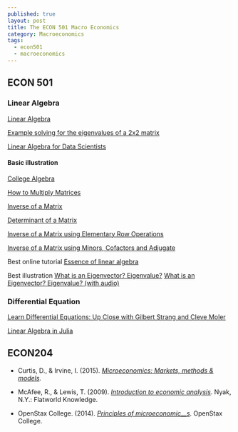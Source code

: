 ```yaml
---
published: true
layout: post
title: The ECON 501 Macro Economics
category: Macroeconomics
tags:
  - econ501
  - macroeconomics
---
```


## ECON 501

### Linear Algebra



[Linear Algebra](http://lectures.quantecon.org/py/linear_algebra.html)





[Example solving for the eigenvalues of a 2x2 matrix](https://www.khanacademy.org/math/linear-algebra/alternate-bases/eigen-everything/v/linear-algebra-example-solving-for-the-eigenvalues-of-a-2x2-matrix)


[Linear Algebra for Data Scientists](http://alexhwoods.com/linear-algebra-for-data-scientists/)

#### Basic illustration


[College Algebra](http://www.mathsisfun.com/algebra/index-college.html)

[How to Multiply Matrices](http://www.mathsisfun.com/algebra/matrix-multiplying.html)

[Inverse of a Matrix](http://www.mathsisfun.com/algebra/matrix-inverse.html)

[Determinant of a Matrix](http://www.mathsisfun.com/algebra/matrix-determinant.html)

[Inverse of a Matrix using Elementary Row Operations](http://www.mathsisfun.com/algebra/matrix-inverse-row-operations-gauss-jordan.html)

[Inverse of a Matrix using Minors, Cofactors and Adjugate](http://www.mathsisfun.com/algebra/matrix-inverse-minors-cofactors-adjugate.html)

Best online tutorial
[Essence of linear algebra ](https://www.youtube.com/playlist?list=PLZHQObOWTQDPD3MizzM2xVFitgF8hE_ab)


Best illustration
[What is an Eigenvector? Eigenvalue?](https://www.youtube.com/watch?v=wXCRcnbCsJA)
[What is an Eigenvector? Eigenvalue? (with audio) ](https://www.youtube.com/watch?v=vs2sRvSzA3o&feature=youtu.be)



### Differential Equation

[Learn Differential Equations: Up Close with Gilbert Strang and Cleve Moler](https://ocw.mit.edu/resources/res-18-009-learn-differential-equations-up-close-with-gilbert-strang-and-cleve-moler-fall-2015/)

[Linear Algebra in Julia](http://alexhwoods.com/linear-algebra-in-julia/)




## ECON204 

*   Curtis, D., & Irvine, I. (2015). _[Microeconomics: Markets, methods & models](https://lyryx.com/textbooks/CurtisIrvine-Microeconomics-2015A.pdf)._

*   McAfee, R., & Lewis, T. (2009). _[Introduction to economic analysis](http://www.mcafee.cc/Introecon/IEA.pdf)._ Nyak, N.Y.: Flatworld Knowledge.
*   OpenStax College. (2014). [_Principles of microeconomic__s_](http://cnx.org/contents/6i8iXmBj@10.157:JgDXaOLP). OpenStax College.
